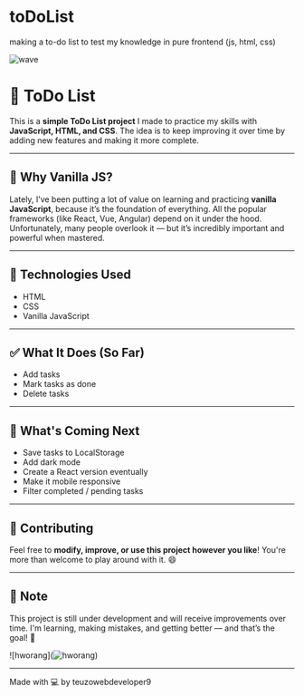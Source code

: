 # toDoList
making a to-do list to test my knowledge in pure frontend (js, html, css)
 
 ![wave](https://media.tenor.com/nu3aPI_DEFwAAAAM/anime-wave.gif)

# 📝 ToDo List

This is a **simple ToDo List project** I made to practice my skills with **JavaScript, HTML, and CSS**. The idea is to keep improving it over time by adding new features and making it more complete.

---

## 💭 Why Vanilla JS?

Lately, I’ve been putting a lot of value on learning and practicing **vanilla JavaScript**, because it’s the foundation of everything. All the popular frameworks (like React, Vue, Angular) depend on it under the hood.  
Unfortunately, many people overlook it — but it’s incredibly important and powerful when mastered.

---

## 🚀 Technologies Used

- HTML
- CSS
- Vanilla JavaScript

---

## ✅ What It Does (So Far)

- Add tasks
- Mark tasks as done
- Delete tasks

---

## 🔧 What's Coming Next

- Save tasks to LocalStorage
- Add dark mode
- Create a React version eventually
- Make it mobile responsive
- Filter completed / pending tasks

---

## 🤝 Contributing

Feel free to **modify, improve, or use this project however you like**! You're more than welcome to play around with it. 😄

---

## 📌 Note

This project is still under development and will receive improvements over time. I'm learning, making mistakes, and getting better — and that’s the goal! 🚀

![hworang](![hworang ](https://media.tenor.com/Uu_7q-zvnxQAAAAM/hwoarang-tekken.gif))

---

Made with 💻 by teuzowebdeveloper9
